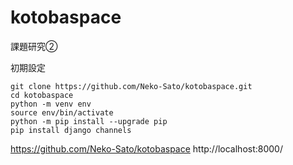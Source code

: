 # kotobaspace

課題研究②

初期設定
```
git clone https://github.com/Neko-Sato/kotobaspace.git
cd kotobaspace
python -m venv env
source env/bin/activate
python -m pip install --upgrade pip
pip install django channels
```

https://github.com/Neko-Sato/kotobaspace
http://localhost:8000/
